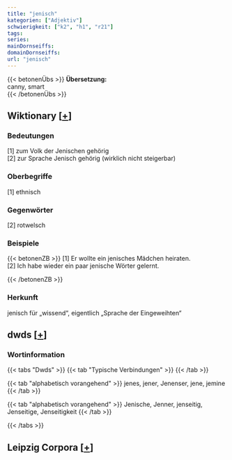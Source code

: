 ```yaml
---
title: "jenisch"
kategorien: ["Adjektiv"]
schwierigkeit: ["k2", "h1", "r21"]
tags:
series:
mainDornseiffs:
domainDornseiffs:
url: "jenisch"
---
```


{{< betonenÜbs >}}
**Übersetzung:**  
canny, smart  
{{< /betonenÜbs >}}

## Wiktionary [[+](https://de.wiktionary.org/wiki/jenisch)]

### Bedeutungen
[1] zum Volk der Jenischen gehörig  
[2] zur Sprache Jenisch gehörig (wirklich nicht steigerbar)  

### Oberbegriffe
[1] ethnisch  

### Gegenwörter
[2] rotwelsch  

### Beispiele
{{< betonenZB >}}
[1] Er wollte ein jenisches Mädchen heiraten.  
[2] Ich habe wieder ein paar jenische Wörter gelernt.  

{{< /betonenZB >}}
### Herkunft
jenisch für „wissend“, eigentlich „Sprache der Eingeweihten“  



## dwds [[+](https://www.dwds.de/wb/jenisch)]

### Wortinformation
{{< tabs "Dwds" >}}
{{< tab "Typische Verbindungen" >}}
{{< /tab >}}

{{< tab "alphabetisch vorangehend" >}}
jenes, jener, Jenenser, jene, jemine
{{< /tab >}}

{{< tab "alphabetisch vorangehend" >}}
Jenische, Jenner, jenseitig, Jenseitige, Jenseitigkeit
{{< /tab >}}

{{< /tabs >}}

## Leipzig Corpora [[+](https://corpora.uni-leipzig.de/en/res?word=jenisch&corpusId=deu_newscrawl-public_2018)]

